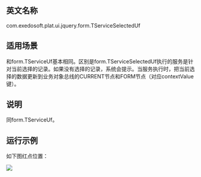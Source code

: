 ## 英文名称 ##

com.exedosoft.plat.ui.jquery.form.TServiceSelectedUf

## 适用场景 ##

和form.TServiceUf基本相同。区别是form.TServiceSelectedUf执行的服务是针对当前选择的记录。如果没有选择的记录，系统会提示。当服务执行时，把当前选择的数据更新到业务对象总线的CURRENT节点和FORM节点（对应contextValue键）。

## 说明 ##

同form.TServiceUf。


## 运行示例 ##

如下图红点位置：

<img src='http://eeplat.googlecode.com/files/c_TServiceSelected.png' />